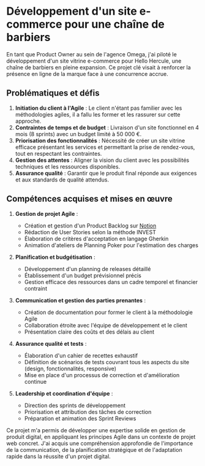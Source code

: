 # Développement d'un site e-commerce pour une chaîne de barbiers

En tant que Product Owner au sein de l'agence Omega, j'ai piloté le développement d'un site vitrine e-commerce pour Hello Hercule, une chaîne de barbiers en pleine expansion. Ce projet clé visait à renforcer la présence en ligne de la marque face à une concurrence accrue.

## Problématiques et défis

1. **Initiation du client à l'Agile** : Le client n'étant pas familier avec les méthodologies agiles, il a fallu les former et les rassurer sur cette approche.
2. **Contraintes de temps et de budget** : Livraison d'un site fonctionnel en 4 mois (8 sprints) avec un budget limité à 50 000 €.
3. **Priorisation des fonctionnalités** : Nécessité de créer un site vitrine efficace présentant les services et permettant la prise de rendez-vous, tout en respectant les contraintes.
4. **Gestion des attentes** : Aligner la vision du client avec les possibilités techniques et les ressources disponibles.
5. **Assurance qualité** : Garantir que le produit final réponde aux exigences et aux standards de qualité attendus.

## Compétences acquises et mises en œuvre

1. **Gestion de projet Agile** :
   - Création et gestion d'un Product Backlog sur [Notion](https://www.notion.so/P02-Hello-Hercule-ac550338ca3c4769bf87ed4ef421b922?pvs=4)
   - Rédaction de User Stories selon la méthode INVEST
   - Élaboration de critères d'acceptation en langage Gherkin
   - Animation d'ateliers de Planning Poker pour l'estimation des charges

2. **Planification et budgétisation** :
   - Développement d'un planning de releases détaillé
   - Établissement d'un budget prévisionnel précis
   - Gestion efficace des ressources dans un cadre temporel et financier contraint

3. **Communication et gestion des parties prenantes** :
   - Création de documentation pour former le client à la méthodologie Agile
   - Collaboration étroite avec l'équipe de développement et le client
   - Présentation claire des coûts et des délais au client

4. **Assurance qualité et tests** :
   - Élaboration d'un cahier de recettes exhaustif
   - Définition de scénarios de tests couvrant tous les aspects du site (design, fonctionnalités, responsive)
   - Mise en place d'un processus de correction et d'amélioration continue

5. **Leadership et coordination d'équipe** :
   - Direction des sprints de développement
   - Priorisation et attribution des tâches de correction
   - Préparation et animation des Sprint Reviews

Ce projet m'a permis de développer une expertise solide en gestion de produit digital, en appliquant les principes Agile dans un contexte de projet web concret. J'ai acquis une compréhension approfondie de l'importance de la communication, de la planification stratégique et de l'adaptation rapide dans la réussite d'un projet digital.
